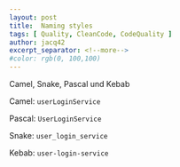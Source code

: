 ```yaml
---
layout: post
title:  Naming styles
tags: [ Quality, CleanCode, CodeQuality ]
author: jacq42
excerpt_separator: <!--more-->
#color: rgb(0, 100,100)
---
```


Camel, Snake, Pascal und Kebab

<!--more-->

Camel: `userLoginService`

Pascal: `UserLoginService`

Snake: `user_login_service`

Kebab: `user-login-service`

